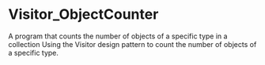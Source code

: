 # Visitor_ObjectCounter

A program that counts the number of objects of a specific type in a collection
Using the Visitor design pattern to count the number of objects of a specific type. 
